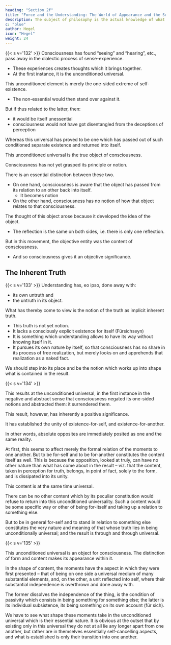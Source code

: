 ```yaml
---
heading: "Section 2f"
title: "Force and the Understanding: The World of Appearance and the Supersensible World"
description: The subject of philosophy is the actual knowledge of what truly is.
c: "blue"
author: Hegel
icon: "Hegel"
weight: 24
---
```



{{< s v='132' >}} Consciousness has found “seeing” and “hearing”, etc., pass away in the dialectic process of sense-experience.
- These experiences creates thoughts which it brings together.
- At the first instance, it is the unconditioned universal. 

This unconditioned element is merely the one-sided extreme of self-existence.
- The non-essential would then stand over against it.

But if thus related to the latter, then:
- it would be itself unessential
- consciousness would not have got disentangled from the deceptions of perception

Whereas this universal has proved to be one which has passed out of such conditioned separate existence and returned into itself.

This unconditioned universal is the true object of consciousness.

Consciousness has not yet grasped its principle or notion.

There is an essential distinction between these two. 

- On one hand, consciousness is aware that the object has passed from its relation to an other back into itself.
  - It becomes notion
- On the other hand, consciousness has no notion of how that object relates to that consciousness.

<!-- is not yet the notion explicitly or for itself, and consequently it does not know itself in that reflected object.  -->

The thought of this object arose because it developed the idea of the object. 
- The reflection is the same on both sides, i.e. there is only one reflection. 

But in this movement, the objective entity was the content of consciousness. 
- And so consciousness gives it an objective significance.

 <!-- consciousness, however, still withdrawing from what has arisen, so that the latter in objective form is the essential reality to consciousness. -->


## The Inherent Truth

{{< s v='133' >}} Understanding has, eo ipso, done away with:
- its own untruth and
- the untruth in its object.

What has thereby come to view is the notion of the truth as implicit inherent truth.
- This truth is not yet notion.
- It lacks a consciously explicit existence for itself (Fürsichseyn)
- It is something which understanding allows to have its way without knowing itself in it.
- It pursues its own nature by itself, so that consciousness has no share in its process of free realization, but merely looks on and apprehends that realization as a naked fact.

We should step into its place and be the notion which works up into shape what is contained in the result. 

<!-- ith this complete formation of the object, which is presented to consciousness as a bare existent fact, mere implicit awareness then first becomes to itself conceptual consciousness, conscious comprehension. -->


{{< s v='134' >}}

This results at the unconditioned universal, in the first instance in the negative and abstract sense that consciousness negated its one-sided notions and abstracted them: it surrendered them.

This result, however, has inherently a positive significance.

It has established the unity of existence-for-self, and existence-for-another.

In other words, absolute opposites are immediately posited as one and the same reality. 

At first, this seems to affect merely the formal relation of the moments to one another. But to be for-self and to be for-another constitutes the content itself as well. This is because the opposition, looked at truly, can have no other nature than what has come about in the result – viz. that the content, taken in perception for truth, belongs, in point of fact, solely to the form, and is dissipated into its unity.

This content is at the same time universal.

There can be no other content which by its peculiar constitution would refuse to return into this unconditioned universality. Such a content would be some specific way or other of being for-itself and taking up a relation to something else. 

But to be in general for-self and to stand in relation to something else constitutes the very nature and meaning of that whose truth lies in being unconditionally universal; and the result is through and through universal.


{{< s v='135' >}}

This unconditioned universal is an object for consciousness. The distinction of form and content makes its appearance within it. 

In the shape of content, the moments have the aspect in which they were first presented – that of being on one side a universal medium of many substantial elements, and, on the other, a unit reflected into self, where their substantial independence is overthrown and done away with. 

The former dissolves the independence of the thing, is the condition of passivity which consists in being something for something else; the latter is its individual subsistence, its being something on its own account (für sich). 

We have to see what shape these moments take in the unconditioned universal which is their essential nature. It is obvious at the outset that by existing only in this universal they do not at all lie any longer apart from one another, but rather are in themselves essentially self-cancelling aspects, and what is established is only their transition into one another.
